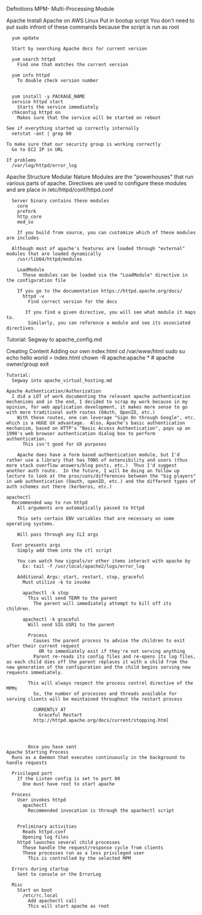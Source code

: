 Definitions
  MPM- Multi-Processing Module

Apache
  Install Apache on AWS Linux
    Put in bootup script
      You don't need to put sudo infront of these commands because the script is run as root

      yum update

      Start by searching Apache docs for current version

      yum search httpd
        Find one that matches the current version

      yum info httpd
        To double check version number

    
      yum install -y PACKAGE_NAME
      service httpd start
        Starts the service immediately
      chkconfig httpd on
        Makes sure that the service will be started on reboot

    See if everything started up correctly internally
      netstat -ant | grep 80

    To make sure that our security group is working correctly
      Go to EC2 IP in URL

    If problems
      /var/log/httpd/error_log


  Apache Structure
    Modular Nature
      Modules are the "powerhouses" that run various parts of apache.  Directives are used to configure these modules and are place in /etc/httpd/conf/httpd.conf

      Server binary contains these modules
        core
        prefork
        http_core
        mod_so

        If you build from source, you can customize which of these modules are includes

      Although most of apache's features are loaded through "external" modules that are loaded dynamically
        /usr/lib64/httpd/modules

        LoadModule
          These modules can be loaded via the "LoadModule" directive in the configuration file

        If you go to the documentation https://httpd.apache.org/docs/
          httpd -v
            Find correct version for the docs

           If you find a given directive, you will see what module it maps to.
            Similarly, you can reference a module and see its associated directives.


  Tutorial: Segway to apache_config.md

  Creating Content
    Adding our own index.html
      cd /var/www/html
      sudo su
      echo hello world > index.html
      chown -R apache:apache *
      # apache owner/group
      exit

    Tutorial:
      Segway into apache_virtual_hosting.md
      
    Apache Authentication/Authorization
      I did a LOT of work documenting the relevant apache authentication mechanisms and in the end, I decided to scrap my work because in my opinion, for web application development, it makes more sense to go with more traditional auth routes (OAuth, OpenID, etc.)  
        With these routes, one can leverage "Sign On through Google", etc. which is a HUGE UX advantage.  Also, Apache's basic authentication mechanism, based on HTTP's "Basic Access Authentication", pops up an 1990's web browser authentication dialog box to perform authentication.
          This isn't good for UX purposes

        Apache does have a form based authentication module, but I'd rather use a library that has TONS of extensibility and users (thus more stack overflow answers/blog posts, etc.)  Thus I'd suggest another auth route.  In the future, I will be doing an follow up lecture to look at the pros/cons/differences between the "big players" in web authentication (Oauth, openID, etc.) and the different types of auth schemes out there (kerberos, etc.)

    apachectl
      Recommended way to run httpd
        All arguments are automatically passed to httpd

        This sets certain ENV variables that are necessary on some operating systems.

        Will pass through any CLI args

      Ever presents args
        Simply add them into the ctl script

        You can watch how signals/or other items interact with apache by
          Ex: tail -f /usr/local/apache2/logs/error_log

        Additional Args: start, restart, stop, graceful
          Must utilize -k to invoke
          
          apachectl -k stop
            This will send TERM to the parent
              The parent will immediately attempt to kill off its children.

          apachectl -k graceful
            Will send SIG USR1 to the parent

            Process
              Causes the parent process to advise the children to exit after their current request
                OR to immediately exit if they're not serving anything
              Parent re-reads its config files and re-opens its log files, as each child dies off the parent replaces it with a child from the new generation of the configuration and the child begins serving new requests immediately.

            This will always respect the process control directive of the MPMs
              So, the number of processes and threads available for serving clients will be maintained throughout the restart process

              CURRENTLY AT
                Graceful Restart
              http://httpd.apache.org/docs/current/stopping.html




            Once you have sent 
    Apache Starting Process
      Runs as a daemon that executes continuously in the background to handle requests

      Privileged port
        If the Listen config is set to port 80
          One must have root to start apache

      Process
        User invokes httpd
          apachectl
            Recommended invocation is through the apachectl script


        Preliminary activities
          Reads httpd.conf
          Opening log files
        httpd launches several child processes
          These handle the request/response cycle from clients
          These processes run as a less privileged user
            This is controlled by the selected MPM

      Errors during startup
        Sent to console or the ErrorLog

      Misc
        Start on boot
          /etc/rc.local
            Add apachectl call
            This will start apache as root